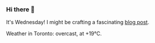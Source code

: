 ### Hi there :wave:

It's Wednesday! I might be crafting a fascinating [blog post](https://www.benjaminwuethrich.dev).

Weather in Toronto: overcast, at +19°C.
